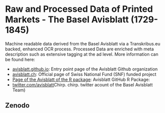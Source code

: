 # Raw and Processed Data of Printed Markets - The Basel Avisblatt (1729-1845)

Machine readable data derived from the Basel Avisblatt via a Transkribus.eu backed, enhanced OCR process. Processed Data are enriched with meta description such as extensive tagging at the ad level. More information can be found here: 

- [avisblatt.github.io](https://avisblatt.github.io): Entry point page of the Avisblatt Github organization
- [avisblatt.ch](https://avisblatt.ch): Official page of Swiss National Fund (SNF) funded project
- [Page of the Avisblatt of the R package](https://avisblatt.github.io/avisblatt): Avisblatt GitHub R Package:
- [twitter.com/avisblatt](https://twitter.com/avisblatt)Chirp. chirp. twitter acount of the Basel Avisblatt Team)

## Zenodo

